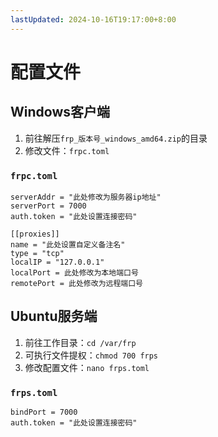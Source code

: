 ```yaml
---
lastUpdated: 2024-10-16T19:17:00+8:00
---
```


# 配置文件

## Windows客户端

1. 前往解压```frp_版本号_windows_amd64.zip```的目录
2. 修改文件：```frpc.toml```

### ```frpc.toml```

```toml{1,3,6,9,10}
serverAddr = "此处修改为服务器ip地址"
serverPort = 7000
auth.token = "此处设置连接密码"

[[proxies]]
name = "此处设置自定义备注名"
type = "tcp"
localIP = "127.0.0.1"
localPort = 此处修改为本地端口号
remotePort = 此处修改为远程端口号
```

## Ubuntu服务端

1. 前往工作目录：```cd /var/frp```
2. 可执行文件提权：```chmod 700 frps```
3. 修改配置文件：```nano frps.toml```

### ```frps.toml```

```toml{2}
bindPort = 7000
auth.token = "此处设置连接密码"
```